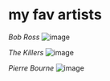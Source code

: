 # my fav artists


*Bob Ross*
![image](https://content.assets.pressassociation.io/2020/04/16223726/725547d0-c612-4dc8-94d5-7becbd1bc2c3.jpg)



*The Killers*
![image](https://www.udiscovermusic.com/wp-content/uploads/2020/11/The-Killers-GettyImages-53258690.jpg)

*Pierre Bourne*
![image](https://www.highsnobiety.com/static-assets/thumbor/_mmWR_LqCvY4h_Z3aFPnEwTAehI=/1600x2000/www.highsnobiety.com/static-assets/wp-content/uploads/2022/08/01145037/pierre-bourne-interview-06.jpg)